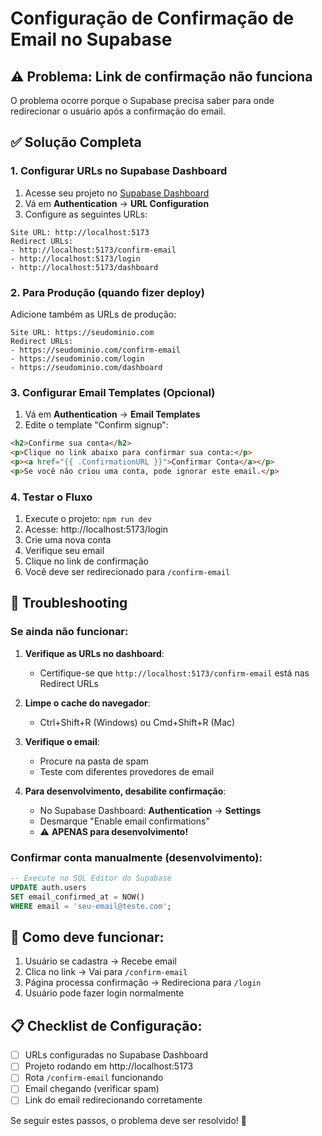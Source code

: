 # Configuração de Confirmação de Email no Supabase

## ⚠️ Problema: Link de confirmação não funciona

O problema ocorre porque o Supabase precisa saber para onde redirecionar o usuário após a confirmação do email.

## ✅ Solução Completa

### 1. Configurar URLs no Supabase Dashboard

1. Acesse seu projeto no [Supabase Dashboard](https://supabase.com/dashboard)
2. Vá em **Authentication** → **URL Configuration**
3. Configure as seguintes URLs:

```
Site URL: http://localhost:5173
Redirect URLs: 
- http://localhost:5173/confirm-email
- http://localhost:5173/login
- http://localhost:5173/dashboard
```

### 2. Para Produção (quando fizer deploy)

Adicione também as URLs de produção:

```
Site URL: https://seudominio.com
Redirect URLs:
- https://seudominio.com/confirm-email
- https://seudominio.com/login
- https://seudominio.com/dashboard
```

### 3. Configurar Email Templates (Opcional)

1. Vá em **Authentication** → **Email Templates**
2. Edite o template "Confirm signup":

```html
<h2>Confirme sua conta</h2>
<p>Clique no link abaixo para confirmar sua conta:</p>
<p><a href="{{ .ConfirmationURL }}">Confirmar Conta</a></p>
<p>Se você não criou uma conta, pode ignorar este email.</p>
```

### 4. Testar o Fluxo

1. Execute o projeto: `npm run dev`
2. Acesse: http://localhost:5173/login
3. Crie uma nova conta
4. Verifique seu email
5. Clique no link de confirmação
6. Você deve ser redirecionado para `/confirm-email`

## 🔧 Troubleshooting

### Se ainda não funcionar:

1. **Verifique as URLs no dashboard**:
   - Certifique-se que `http://localhost:5173/confirm-email` está nas Redirect URLs

2. **Limpe o cache do navegador**:
   - Ctrl+Shift+R (Windows) ou Cmd+Shift+R (Mac)

3. **Verifique o email**:
   - Procure na pasta de spam
   - Teste com diferentes provedores de email

4. **Para desenvolvimento, desabilite confirmação**:
   - No Supabase Dashboard: **Authentication** → **Settings**
   - Desmarque "Enable email confirmations"
   - ⚠️ **APENAS para desenvolvimento!**

### Confirmar conta manualmente (desenvolvimento):

```sql
-- Execute no SQL Editor do Supabase
UPDATE auth.users 
SET email_confirmed_at = NOW() 
WHERE email = 'seu-email@teste.com';
```

## 🎯 Como deve funcionar:

1. Usuário se cadastra → Recebe email
2. Clica no link → Vai para `/confirm-email`
3. Página processa confirmação → Redireciona para `/login`
4. Usuário pode fazer login normalmente

## 📋 Checklist de Configuração:

- [ ] URLs configuradas no Supabase Dashboard
- [ ] Projeto rodando em http://localhost:5173
- [ ] Rota `/confirm-email` funcionando
- [ ] Email chegando (verificar spam)
- [ ] Link do email redirecionando corretamente

Se seguir estes passos, o problema deve ser resolvido! 🚀